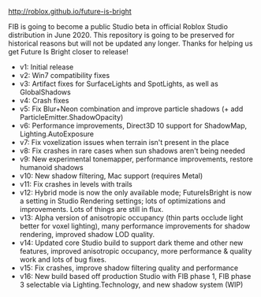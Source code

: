 http://roblox.github.io/future-is-bright

FIB is going to become a public Studio beta in official Roblox Studio distribution in June 2020.
This repository is going to be preserved for historical reasons but will not be updated any longer.
Thanks for helping us get Future Is Bright closer to release!

* v1: Initial release
* v2: Win7 compatibility fixes
* v3: Artifact fixes for SurfaceLights and SpotLights, as well as GlobalShadows
* v4: Crash fixes
* v5: Fix Blur+Neon combination and improve particle shadows (+ add ParticleEmitter.ShadowOpacity)
* v6: Performance improvements, Direct3D 10 support for ShadowMap, Lighting.AutoExposure
* v7: Fix voxelization issues when terrain isn't present in the place
* v8: Fix crashes in rare cases when sun shadows aren't being needed
* v9: New experimental tonemapper, performance improvements, restore humanoid shadows
* v10: New shadow filtering, Mac support (requires Metal)
* v11: Fix crashes in levels with trails
* v12: Hybrid mode is now the only available mode; FutureIsBright is now a setting in Studio Rendering settings; lots of optimizations and improvements. Lots of things are still in flux.
* v13: Alpha version of anisotropic occupancy (thin parts occlude light better for voxel lighting), many performance improvements for shadow rendering, improved shadow LOD quality.
* v14: Updated core Studio build to support dark theme and other new features, improved anisotropic occupancy, more performance & quality work and lots of bug fixes.
* v15: Fix crashes, improve shadow filtering quality and performance
* v16: New build based off production Studio with FIB phase 1, FIB phase 3 selectable via Lighting.Technology, and new shadow system (WIP)
